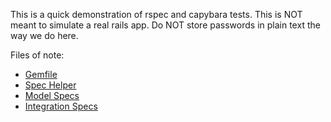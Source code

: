 This is a quick demonstration of rspec and capybara tests.  This is NOT meant to simulate a real rails app.  Do NOT store passwords in plain text the way we do here.

Files of note:

*  [Gemfile](Gemfile)
*  [Spec Helper](spec/spec_helper.rb)
*  [Model Specs](spec/models/basketball_team_spec.rb)
*  [Integration Specs](spec/features/authentication_spec.rb)